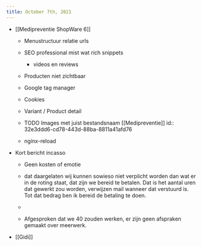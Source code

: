 ```yaml
---
title: October 7th, 2021
---
```


- [[Medipreventie ShopWare 6]] 
	 - Menustructuur relatie urls

	 - SEO professional mist wat rich snippets
		 - videos en reviews

	 - Producten niet zichtbaar

	 - Google tag manager

	 - Cookies

	 - Variant / Product detail

	 - TODO  Images met juist bestandsnaam [[Medipreventie]]
id:: 32e3ddd6-cd78-443d-88ba-8811a41afd76

	 - nginx-reload

- Kort bericht incasso 
	 - Geen kosten of emotie

	 - dat daargelaten wij kunnen sowieso niet verplicht worden dan wat er in de roting staat, dat zijn we bereid te betalen. Dat is het aantal uren dat gewerkt zou worden, verwijzen mail wanneer dat verstuurd is. Tot dat bedrag ben ik bereid de betaling te doen. 

	 - 

	 - Afgesproken dat we 40 zouden werken, er zijn geen afspraken gemaakt over meerwerk.

- [[Gidi]] 
